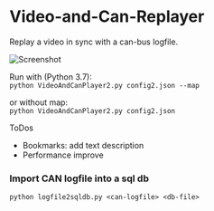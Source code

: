 # Video-and-Can-Replayer
Replay a video in sync with a can-bus logfile.

![Screenshot](doc/video_and_can_replayer2.gif?raw=true "Screenshot")

Run with (Python 3.7):  
``````python VideoAndCanPlayer2.py config2.json --map``````

or without map:  
``````python VideoAndCanPlayer2.py config2.json``````

ToDos

* Bookmarks: add text description
* Performance improve

### Import CAN logfile into a sql db

``````python logfile2sqldb.py <can-logfile> <db-file>``````
